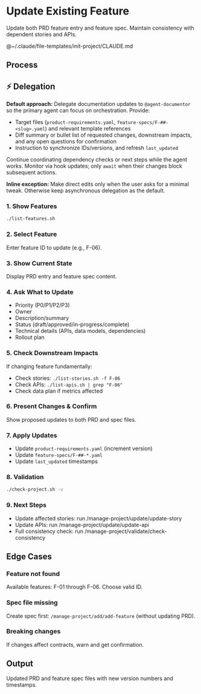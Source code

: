 # Update Existing Feature

Update both PRD feature entry and feature spec. Maintain consistency with dependent stories and APIs.

@~/.claude/file-templates/init-project/CLAUDE.md

## Process

## ⚡ Delegation

**Default approach:** Delegate documentation updates to `@agent-documentor` so the primary agent can focus on orchestration. Provide:
- Target files (`product-requirements.yaml`, `feature-specs/F-##-<slug>.yaml`) and relevant template references
- Diff summary or bullet list of requested changes, downstream impacts, and any open questions for confirmation
- Instruction to synchronize IDs/versions, and refresh `last_updated`

Continue coordinating dependency checks or next steps while the agent works. Monitor via hook updates; only `await` when their changes block subsequent actions.

**Inline exception:** Make direct edits only when the user asks for a minimal tweak. Otherwise keep asynchronous delegation as the default.

### 1. Show Features
```bash
./list-features.sh
```

### 2. Select Feature
Enter feature ID to update (e.g., F-06).

### 3. Show Current State
Display PRD entry and feature spec content.

### 4. Ask What to Update
- Priority (P0/P1/P2/P3)
- Owner
- Description/summary
- Status (draft/approved/in-progress/complete)
- Technical details (APIs, data models, dependencies)
- Rollout plan

### 5. Check Downstream Impacts
If changing feature fundamentally:
- Check stories: `./list-stories.sh -f F-06`
- Check APIs: `./list-apis.sh | grep "F-06"`
- Check data plan if metrics affected

### 6. Present Changes & Confirm
Show proposed updates to both PRD and spec files.

### 7. Apply Updates
- Update `product-requirements.yaml` (increment version)
- Update `feature-specs/F-##-*.yaml`
- Update `last_updated` timestamps

### 8. Validation
```bash
./check-project.sh -v
```

### 9. Next Steps
- Update affected stories: run /manage-project/update/update-story
- Update APIs: run /manage-project/update/update-api
- Full consistency check: run /manage-project/validate/check-consistency

## Edge Cases

### Feature not found
Available features: F-01 through F-06. Choose valid ID.

### Spec file missing
Create spec first: `/manage-project/add/add-feature` (without updating PRD).

### Breaking changes
If changes affect contracts, warn and get confirmation.

## Output
Updated PRD and feature spec files with new version numbers and timestamps.
